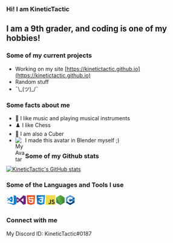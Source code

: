 ### Hi! I am KineticTactic

## I am a 9th grader, and coding is one of my hobbies!

### Some of my current projects

-   Working on my site [https://kinetictactic.github.io](https://kinetictactic.github.io)
-   Random stuff
-   ¯\\\_(ツ)\_/¯

### Some facts about me

-   🎵 I like music and playing musical instruments
-   ♟️ I like Chess
-   🤔 I am also a Cuber
-   <img align="left" alt="My Avatar" width="26px" src="https://avatars3.githubusercontent.com/u/63810712?s=400&u=980621234ff82db0038996cdbff6e43ea4ec5aae&v=4" /> I made this avatar in Blender myself ;)

### Some of my Github stats

[![KineticTactic's GitHub stats](https://github-readme-stats.vercel.app/api?username=KineticTactic&show_icons=true&theme=dark)](https://github.com/KineticTactic)

### Some of the Languages and Tools I use

<img align="left" alt="VSCode" width="26px" src="https://raw.githubusercontent.com/github/explore/80688e429a7d4ef2fca1e82350fe8e3517d3494d/topics/visual-studio-code/visual-studio-code.png" />
<img align="left" alt="VS" width="26px" src="https://github.com/devicons/devicon/raw/master/icons/visualstudio/visualstudio-plain.svg" />
<img align="left" alt="HTML" width="26px" src="https://github.com/devicons/devicon/raw/master/icons/html5/html5-original.svg" />
<img align="left" alt="CSS" width="26px" src="https://raw.githubusercontent.com/devicons/devicon/master/icons/css3/css3-original.svg" />
<img align="left" alt="JS" width="26px" src="https://github.com/devicons/devicon/raw/master/icons/javascript/javascript-original.svg" />
<img align="left" alt="NodeJS" width="26px" src="https://github.com/devicons/devicon/raw/master/icons/nodejs/nodejs-original.svg" />
<img align="left" alt="C++" width="26px" src="https://github.com/devicons/devicon/raw/master/icons/cplusplus/cplusplus-original.svg" />

<br/>
<br/>

### Connect with me

My Discord ID: KineticTactic#0187

<!--
**KineticTactic/KineticTactic** is a ✨ _special_ ✨ repository because its `README.md` (this file) appears on your GitHub profile.

Here are some ideas to get you started:

- 🔭 I’m currently working on ...
- 🌱 I’m currently learning ...
- 👯 I’m looking to collaborate on ...
- 🤔 I’m looking for help with ...
- 💬 Ask me about ...
- 📫 How to reach me: ...
- 😄 Pronouns: ...
- ⚡ Fun fact: ...
-->
